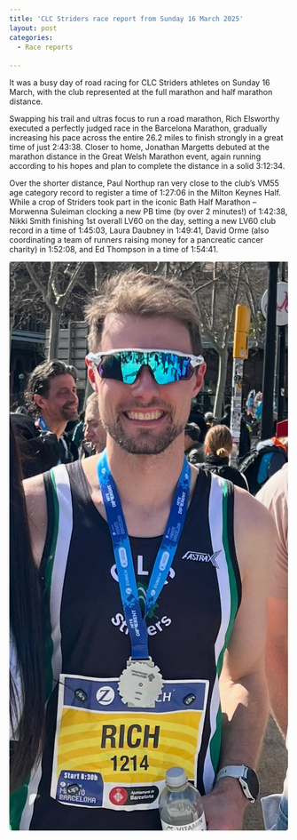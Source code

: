 ```yaml
---
title: 'CLC Striders race report from Sunday 16 March 2025'
layout: post
categories:
  - Race reports

---
```


It was a busy day of road racing for CLC Striders athletes on Sunday 16 March, with the club represented at the full marathon and half marathon distance.

Swapping his trail and ultras focus to run a road marathon, Rich Elsworthy executed a perfectly judged race in the Barcelona Marathon, gradually increasing his pace across the entire 26.2 miles to finish strongly in a great time of just 2:43:38. Closer to home, Jonathan Margetts debuted at the marathon distance in the Great Welsh Marathon event, again running according to his hopes and plan to complete the distance in a solid 3:12:34.

Over the shorter distance, Paul Northup ran very close to the club’s VM55 age category record to register a time of 1:27:06 in the Milton Keynes Half. While a crop of Striders took part in the iconic Bath Half Marathon – Morwenna Suleiman clocking a new PB time (by over 2 minutes!) of 1:42:38, Nikki Smith finishing 1st overall LV60 on the day, setting a new LV60 club record in a time of 1:45:03, Laura Daubney in 1:49:41, David Orme (also coordinating a team of runners raising money for a pancreatic cancer charity) in 1:52:08, and Ed Thompson in a time of 1:54:41.

![Barcelona marathon](/images/2025/03/2025-03-25-Barcelona-marathon.jpeg "Barcelona marathon")